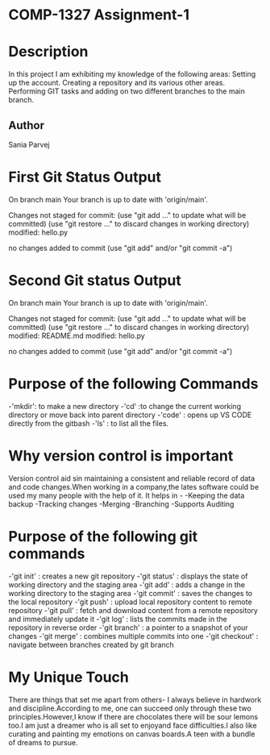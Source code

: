 # COMP-1327 Assignment-1

# Description
In this project I am exhibiting my knowledge of the following areas:
Setting up the account.
Creating a repository and its various other areas.
Performing GIT tasks and adding on two different branches to the main branch.
## Author
Sania Parvej

# First Git Status Output
On branch main
Your branch is up to date with 'origin/main'.

Changes not staged for commit:
  (use "git add <file>..." to update what will be committed)
  (use "git restore <file>..." to discard changes in working directory)
        modified:   hello.py

no changes added to commit (use "git add" and/or "git commit -a")

# Second Git status Output
On branch main
Your branch is up to date with 'origin/main'.

Changes not staged for commit:
  (use "git add <file>..." to update what will be committed)
  (use "git restore <file>..." to discard changes in working directory)
        modified:   README.md
        modified:   hello.py

no changes added to commit (use "git add" and/or "git commit -a")

# Purpose of the following Commands
-'mkdir': to make a new directory
-'cd' :to change the current working directory or move back into parent directory
-'code' : opens up VS CODE directly from  the gitbash 
-'ls' :  to list all the files.

# Why version control is important
Version control aid sin maintaining a consistent and reliable record of data and code changes.When working in a company,the lates software could be used my many people with the help of it.
It helps in -
-Keeping the data backup
-Tracking changes 
-Merging
-Branching
-Supports Auditing

# Purpose of the following git commands
-'git init' : creates a new git repository
-'git status' : displays the state of working directory and the staging area
-'git add' : adds a change in the working directory to the staging area
-'git commit' : saves the changes to the local repository
-'git push' : upload local repository content to remote repository
-'git pull' : fetch and download content from a remote repository and immediately update it
-'git log' : lists the commits made in the repository in reverse order
-'git branch' : a pointer to a snapshot of your changes
-'git merge' : combines multiple commits into one 
-'git checkout' : navigate between branches created by git branch

# My Unique Touch

There are things that set me apart from others-
I always believe in hardwork and discipline.According to me, one can succeed only through these two principles.However,I know if there are chocolates there will be sour lemons too.I am just a dreamer who is all set to enjoyand face difficulties.I also like curating and painting my emotions on canvas boards.A teen with a bundle of dreams to pursue.
